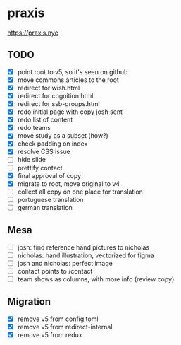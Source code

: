 # praxis

https://praxis.nyc

## TODO

- [x] point root to v5, so it's seen on github
- [x] move commons articles to the root
- [x] redirect for wish.html
- [x] redirect for cognition.html
- [x] redirect for ssb-groups.html
- [x] redo initial page with copy josh sent
- [x] redo list of content
- [x] redo teams
- [x] move study as a subset (how?)
- [x] check padding on index
- [x] resolve CSS issue
- [ ] hide slide
- [ ] prettify contact
- [x] final approval of copy
- [x] migrate to root, move original to v4
- [ ] collect all copy on one place for translation
- [ ] portuguese translation
- [ ] german translation

## Mesa

- [ ] josh: find reference hand pictures to nicholas
- [ ] nicholas: hand illustration, vectorized for figma
- [ ] josh and nicholas: perfect image
- [ ] contact points to /contact
- [ ] team shows as columns, with more info (review copy)

## Migration

- [x] remove v5 from config.toml
- [x] remove v5 from redirect-internal
- [x] remove v5 from redux